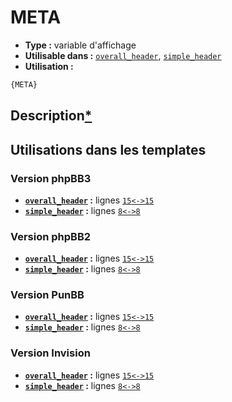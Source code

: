 # META
* __Type :__ variable d'affichage
* __Utilisable dans :__ [`overall_header`](../tpl/overall_header.md#readme), [`simple_header`](../tpl/simple_header.md#readme)
* __Utilisation :__

```html
{META}
```

## Description[*](https://fa-tvars.appspot.com/var/META)
## Utilisations dans les templates

### Version phpBB3
* __[`overall_header`](../tpl/overall_header.md#readme) :__ lignes [`15`](../src/prosilver/overall_header.tpl#L15)[`<->`](../src/prosilver/overall_header.tpl#L15-L15)[`15`](../src/prosilver/overall_header.tpl#L15)
* __[`simple_header`](../tpl/simple_header.md#readme) :__ lignes [`8`](../src/prosilver/simple_header.tpl#L8)[`<->`](../src/prosilver/simple_header.tpl#L8-L8)[`8`](../src/prosilver/simple_header.tpl#L8)

### Version phpBB2
* __[`overall_header`](../tpl/overall_header.md#readme) :__ lignes [`15`](../src/subsilver/overall_header.tpl#L15)[`<->`](../src/subsilver/overall_header.tpl#L15-L15)[`15`](../src/subsilver/overall_header.tpl#L15)
* __[`simple_header`](../tpl/simple_header.md#readme) :__ lignes [`8`](../src/subsilver/simple_header.tpl#L8)[`<->`](../src/subsilver/simple_header.tpl#L8-L8)[`8`](../src/subsilver/simple_header.tpl#L8)

### Version PunBB
* __[`overall_header`](../tpl/overall_header.md#readme) :__ lignes [`15`](../src/punbb/overall_header.tpl#L15)[`<->`](../src/punbb/overall_header.tpl#L15-L15)[`15`](../src/punbb/overall_header.tpl#L15)
* __[`simple_header`](../tpl/simple_header.md#readme) :__ lignes [`8`](../src/punbb/simple_header.tpl#L8)[`<->`](../src/punbb/simple_header.tpl#L8-L8)[`8`](../src/punbb/simple_header.tpl#L8)

### Version Invision
* __[`overall_header`](../tpl/overall_header.md#readme) :__ lignes [`15`](../src/invision/overall_header.tpl#L15)[`<->`](../src/invision/overall_header.tpl#L15-L15)[`15`](../src/invision/overall_header.tpl#L15)
* __[`simple_header`](../tpl/simple_header.md#readme) :__ lignes [`8`](../src/invision/simple_header.tpl#L8)[`<->`](../src/invision/simple_header.tpl#L8-L8)[`8`](../src/invision/simple_header.tpl#L8)

